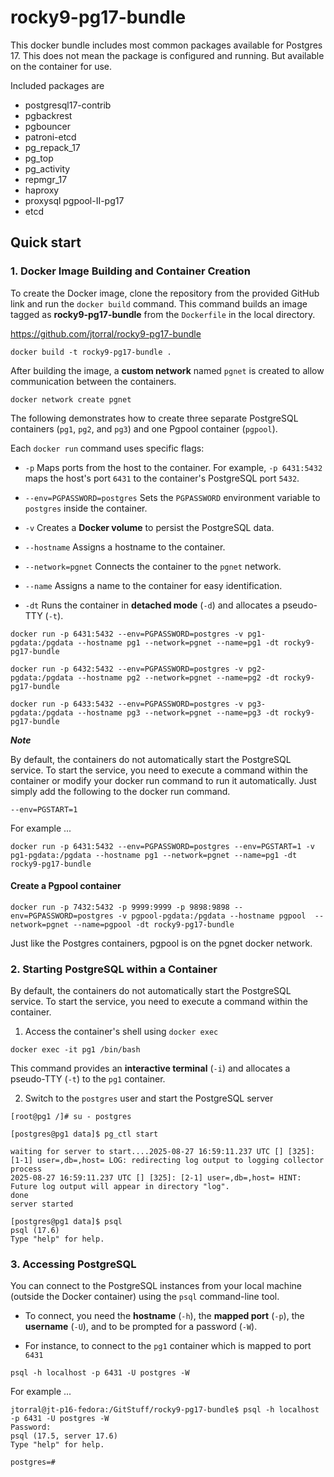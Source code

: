 # rocky9-pg17-bundle


This docker bundle includes most common packages available for Postgres 17.  This does not mean the package is configured and running. But available on the container for use.

Included packages are

 - postgresql17-contrib   
 - pgbackrest  
 - pgbouncer 
 - patroni-etcd  
 - pg_repack_17  
 - pg_top  
 - pg_activity  
 - repmgr_17  
 - haproxy 
 - proxysql pgpool-II-pg17  
 - etcd


## Quick start



### 1. Docker Image Building and Container Creation

To create the Docker image, clone the repository from the provided GitHub link and run the `docker build` command. This command builds an image tagged as **rocky9-pg17-bundle** from the `Dockerfile` in the local directory.

https://github.com/jtorral/rocky9-pg17-bundle

    docker build -t rocky9-pg17-bundle .


After building the image, a **custom network** named `pgnet` is created to allow communication between the containers.

    docker network create pgnet


The following demonstrates how to create three separate PostgreSQL containers (`pg1`, `pg2`, and `pg3`) and one Pgpool container (`pgpool`). 

Each `docker run` command uses specific flags:

-   `-p` Maps ports from the host to the container. For example, `-p 6431:5432` maps the host's port `6431` to the container's PostgreSQL port `5432`.
    
-   `--env=PGPASSWORD=postgres`  Sets the `PGPASSWORD` environment variable to `postgres` inside the container.
    
-   `-v`  Creates a **Docker volume** to persist the PostgreSQL data.
    
-   `--hostname` Assigns a hostname to the container.
    
-   `--network=pgnet`  Connects the container to the `pgnet` network.
    
-   `--name`  Assigns a name to the container for easy identification.
    
-   `-dt`  Runs the container in **detached mode** (`-d`) and allocates a pseudo-TTY (`-t`).


```
docker run -p 6431:5432 --env=PGPASSWORD=postgres -v pg1-pgdata:/pgdata --hostname pg1 --network=pgnet --name=pg1 -dt rocky9-pg17-bundle

docker run -p 6432:5432 --env=PGPASSWORD=postgres -v pg2-pgdata:/pgdata --hostname pg2 --network=pgnet --name=pg2 -dt rocky9-pg17-bundle

docker run -p 6433:5432 --env=PGPASSWORD=postgres -v pg3-pgdata:/pgdata --hostname pg3 --network=pgnet --name=pg3 -dt rocky9-pg17-bundle
```


***Note*** 

By default, the containers do not automatically start the PostgreSQL service. To start the service, you need to execute a command within the container or modify your docker run command to run it automatically. Just simply add the following to the docker run command.

```
--env=PGSTART=1
```

For example ...

```
docker run -p 6431:5432 --env=PGPASSWORD=postgres --env=PGSTART=1 -v pg1-pgdata:/pgdata --hostname pg1 --network=pgnet --name=pg1 -dt rocky9-pg17-bundle
```




#### Create a Pgpool container

```
docker run -p 7432:5432 -p 9999:9999 -p 9898:9898 --env=PGPASSWORD=postgres -v pgpool-pgdata:/pgdata --hostname pgpool  --network=pgnet --name=pgpool -dt rocky9-pg17-bundle
```
Just like the Postgres containers,  pgpool is on the pgnet docker network.

### 2. Starting PostgreSQL within a Container

By default, the containers do not automatically start the PostgreSQL service. To start the service, you need to execute a command within the container.

1.  Access the container's shell using `docker exec`

```
docker exec -it pg1 /bin/bash
```

This command provides an **interactive terminal** (`-i`) and allocates a pseudo-TTY (`-t`) to the `pg1` container.

2. Switch to the `postgres` user and start the PostgreSQL server

```
[root@pg1 /]# su - postgres  

[postgres@pg1 data]$ pg_ctl start  

waiting for server to start....2025-08-27 16:59:11.237 UTC [] [325]: [1-1] user=,db=,host= LOG: redirecting log output to logging collector process  
2025-08-27 16:59:11.237 UTC [] [325]: [2-1] user=,db=,host= HINT: Future log output will appear in directory "log".  
done  
server started  

[postgres@pg1 data]$ psql  
psql (17.6)  
Type "help" for help.
```

### 3. Accessing PostgreSQL

You can connect to the PostgreSQL instances from your local machine (outside the Docker container) using the `psql` command-line tool.

-   To connect, you need the **hostname** (`-h`), the **mapped port** (`-p`), the **username** (`-U`), and to be prompted for a password (`-W`).
    
-   For instance, to connect to the `pg1` container which is mapped to port `6431` 

```
psql -h localhost -p 6431 -U postgres -W
```

For example ...

```
jtorral@jt-p16-fedora:/GitStuff/rocky9-pg17-bundle$ psql -h localhost -p 6431 -U postgres -W  
Password:  
psql (17.5, server 17.6)  
Type "help" for help.  
  
postgres=#
```

